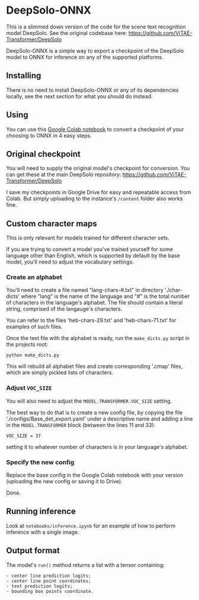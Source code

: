 # DeepSolo-ONNX

This is a slimmed down version of the code for the scene text recognition
model DeepSolo. See the original codebase here: https://github.com/ViTAE-Transformer/DeepSolo

DeepSolo-ONNX is a simple way to export a checkpoint of the DeepSolo model to ONNX for
inference on any of the supported platforms.

## Installing

There is no need to install DeepSolo-ONNX or any of its dependencies locally, see the
next section for what you should do instead.

## Using

You can use this [Google Colab notebook](https://colab.research.google.com/drive/1oANvLQekE_6Equ_ld5W4lTR0Kpav09_Q?usp=sharing) to convert a checkpoint of your choosing
to ONNX in 4 easy steps.

## Original checkpoint

You will need to supply the original model's checkpoint for conversion. You can get these
at the main DeepSolo repository: https://github.com/ViTAE-Transformer/DeepSolo

I save my checkpoints in Google Drive for easy and repeatable access from Colab. But simply uploading to the instance's `/content` folder also works fine.

## Custom character maps

This is only relevant for models trained for different character sets.

If you are trying to convert a model you've trained yourself for some language other than English, which is supported by default by the base model, you'll need to adjust the vocabulary settings.

### Create an alphabet

You'll need to create a file named "lang-chars-#.txt" in directory './char-dicts' where "lang" is the name of the language and "#" is the total number of characters in the language's alphabet. The file should contain a literal string, comprised of the langauge's characters. 

You can refer to the files 'heb-chars-29.txt' and 'heb-chars-71.txt' for examples of such files.

Once the text file with the alphabet is ready, run the `make_dicts.py` script in the projects root:

`python make_dicts.py`

This will rebuild all alphabet files and create corresponding '.cmap' files, which are simply pickled lists of characters.

### Adjust `VOC_SIZE`

You will also need to adjust the `MODEL.TRANSFORMER.VOC_SIZE` setting. 

The best way to do that is to create a new config file, by copying the file 
'./configs/Base_det_export.yaml' under a descriptive name and adding a line in the 
`MODEL.TRANSFORMER` block (between the lines 11 and 33):

```
VOC_SIZE = 37
```

setting it to whatever number of characters is in your language's alphabet.

### Specify the new config

Replace the base config in the Google Colab notebook with your version (uploading the
new config or saving it to Drive). 

Done.

## Running inference

Look at `notebooks/inference.ipynb` for an example of how to perform inference with a single image.

## Output format

The model's `run()` method returns a list with a tensor containing:

    - center line prediction logits;
    - center line point coordinates;
    - text prediction logits;
    - bounding box points coordinate.


 